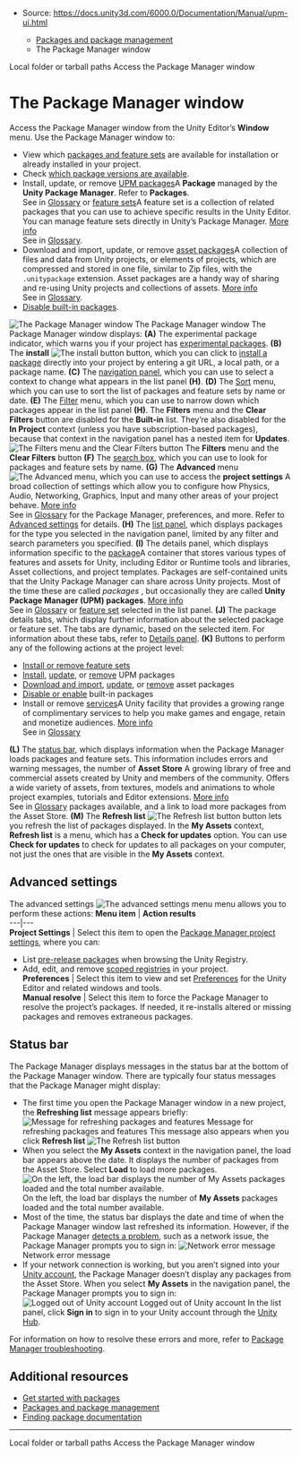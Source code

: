 * Source: https://docs.unity3d.com/6000.0/Documentation/Manual/upm-ui.html

  * [Packages and package management](https://docs.unity3d.com/6000.0/Documentation/Manual/PackagesList.html)
  * The Package Manager window


[](https://docs.unity3d.com/6000.0/Documentation/Manual/upm-localpath.html)
Local folder or tarball paths
[](https://docs.unity3d.com/6000.0/Documentation/Manual/upm-ui-access.html)
Access the Package Manager window
# The Package Manager window
Access the Package Manager window from the Unity Editor’s **Window** menu.
Use the Package Manager window to:
  * View which [packages and feature sets](https://docs.unity3d.com/6000.0/Documentation/Manual/PackagesList.html) are available for installation or already installed in your project.
  * Check [which package versions are available](https://docs.unity3d.com/6000.0/Documentation/Manual/upm-ui-find-ver.html).
  * Install, update, or remove [UPM packages](https://docs.unity3d.com/6000.0/Documentation/Manual/upm-ui-actions.html)A **Package** managed by the **Unity Package Manager**. Refer to **Packages**.  
See in [Glossary](https://docs.unity3d.com/6000.0/Documentation/Manual/Glossary.html#UPMpackage) or [feature sets](https://docs.unity3d.com/6000.0/Documentation/Manual/fs-install.html)A feature set is a collection of related packages that you can use to achieve specific results in the Unity Editor. You can manage feature sets directly in Unity’s Package Manager. [More info](https://docs.unity3d.com/6000.0/Documentation/Manual/FeatureSets.html)  
See in [Glossary](https://docs.unity3d.com/6000.0/Documentation/Manual/Glossary.html#Featureset).
  * Download and import, update, or remove [asset packages](https://docs.unity3d.com/6000.0/Documentation/Manual/upm-ui-actions-ap.html)A collection of files and data from Unity projects, or elements of projects, which are compressed and stored in one file, similar to Zip files, with the `.unitypackage` extension. Asset packages are a handy way of sharing and re-using Unity projects and collections of assets. [More info](https://docs.unity3d.com/6000.0/Documentation/Manual/AssetPackages.html)  
See in [Glossary](https://docs.unity3d.com/6000.0/Documentation/Manual/Glossary.html#Assetpackage).
  * [Disable built-in packages](https://docs.unity3d.com/6000.0/Documentation/Manual/upm-ui-disable.html).

![The Package Manager window](https://docs.unity3d.com/6000.0/Documentation/uploads/Main/upm-ui.png) The Package Manager window
The Package Manager window displays:
**(A)** The experimental package indicator, which warns you if your project has [experimental packages](https://docs.unity3d.com/6000.0/Documentation/Manual/pack-exp.html).
**(B)** The **install** ![The install button](https://docs.unity3d.com/6000.0/Documentation/uploads/Main/iconAdd.png) button, which you can click to [install a package](https://docs.unity3d.com/6000.0/Documentation/Manual/upm-ui-actions.html) directly into your project by entering a git URL, a local path, or a package name.
**(C)** The [navigation panel](https://docs.unity3d.com/6000.0/Documentation/Manual/upm-ui-nav.html), which you can use to select a context to change what appears in the list panel **(H)**.
**(D)** The [Sort](https://docs.unity3d.com/6000.0/Documentation/Manual/upm-ui-sort.html) menu, which you can use to sort the list of packages and feature sets by name or date.
**(E)** The [Filter](https://docs.unity3d.com/6000.0/Documentation/Manual/upm-ui-filter2.html) menu, which you can use to narrow down which packages appear in the list panel **(H)**. The **Filters** menu and the **Clear Filters** button are disabled for the **Built-in** list. They’re also disabled for the **In Project** context (unless you have subscription-based packages), because that context in the navigation panel has a nested item for **Updates**.
![The Filters menu and the Clear Filters button](https://docs.unity3d.com/6000.0/Documentation/uploads/Main/upm-ui-asset-filters.png) The **Filters** menu and the **Clear Filters** button
**(F)** The [search box](https://docs.unity3d.com/6000.0/Documentation/Manual/upm-ui-search.html), which you can use to look for packages and feature sets by name.
**(G)** The **Advanced** menu ![The Advanced menu](https://docs.unity3d.com/6000.0/Documentation/uploads/Main/iconSettings.png), which you can use to access the **project settings** A broad collection of settings which allow you to configure how Physics, Audio, Networking, Graphics, Input and many other areas of your project behave. [More info](https://docs.unity3d.com/6000.0/Documentation/Manual/comp-ManagerGroup.html)  
See in [Glossary](https://docs.unity3d.com/6000.0/Documentation/Manual/Glossary.html#ProjectSettings) for the Package Manager, preferences, and more. Refer to [Advanced settings](https://docs.unity3d.com/6000.0/Documentation/Manual/upm-ui.html#Advanced) for details.
**(H)** The [list panel](https://docs.unity3d.com/6000.0/Documentation/Manual/upm-ui-list.html), which displays packages for the type you selected in the navigation panel, limited by any filter and search parameters you specified.
**(I)** The details panel, which displays information specific to the [package](https://docs.unity3d.com/6000.0/Documentation/Manual/upm-ui-details.html)A container that stores various types of features and assets for Unity, including Editor or Runtime tools and libraries, Asset collections, and project templates. Packages are self-contained units that the Unity Package Manager can share across Unity projects. Most of the time these are called _packages_ , but occasionally they are called **Unity Package Manager (UPM) packages**. [More info](https://docs.unity3d.com/6000.0/Documentation/Manual/Packages.html)  
See in [Glossary](https://docs.unity3d.com/6000.0/Documentation/Manual/Glossary.html#Package) or [feature set](https://docs.unity3d.com/6000.0/Documentation/Manual/fs-details.html) selected in the list panel.
**(J)** The package details tabs, which display further information about the selected package or feature set. The tabs are dynamic, based on the selected item. For information about these tabs, refer to [Details panel](https://docs.unity3d.com/6000.0/Documentation/Manual/upm-ui-details.html).
**(K)** Buttons to perform any of the following actions at the project level:
  * [Install or remove feature sets](https://docs.unity3d.com/6000.0/Documentation/Manual/fs-install.html)
  * [Install](https://docs.unity3d.com/6000.0/Documentation/Manual/upm-ui-install.html), [update](https://docs.unity3d.com/6000.0/Documentation/Manual/upm-ui-update.html), or [remove](https://docs.unity3d.com/6000.0/Documentation/Manual/upm-ui-remove.html) UPM packages
  * [Download and import](https://docs.unity3d.com/6000.0/Documentation/Manual/upm-ui-import.html), [update](https://docs.unity3d.com/6000.0/Documentation/Manual/upm-ui-update2.html), or [remove](https://docs.unity3d.com/6000.0/Documentation/Manual/upm-ui-remove-asset.html) asset packages
  * [Disable or enable](https://docs.unity3d.com/6000.0/Documentation/Manual/upm-ui-disable.html) built-in packages
  * Install or remove [services](https://docs.unity3d.com/6000.0/Documentation/Manual/UnityServices.html)A Unity facility that provides a growing range of complimentary services to help you make games and engage, retain and monetize audiences. [More info](https://docs.unity3d.com/6000.0/Documentation/Manual/UnityServices.html)  
See in [Glossary](https://docs.unity3d.com/6000.0/Documentation/Manual/Glossary.html#Services)


**(L)** The [status bar](https://docs.unity3d.com/6000.0/Documentation/Manual/upm-ui.html#StatusBar), which displays information when the Package Manager loads packages and feature sets. This information includes errors and warning messages, the number of **Asset Store** A growing library of free and commercial assets created by Unity and members of the community. Offers a wide variety of assets, from textures, models and animations to whole project examples, tutorials and Editor extensions. [More info](https://docs.unity3d.com/6000.0/Documentation/Manual/AssetStore.html)  
See in [Glossary](https://docs.unity3d.com/6000.0/Documentation/Manual/Glossary.html#AssetStore) packages available, and a link to load more packages from the Asset Store.
**(M)** The **Refresh list** ![The Refresh list button](https://docs.unity3d.com/6000.0/Documentation/uploads/Main/iconReload.png) button lets you refresh the list of packages displayed. In the **My Assets** context, **Refresh list** is a menu, which has a **Check for updates** option. You can use **Check for updates** to check for updates to all packages on your computer, not just the ones that are visible in the **My Assets** context.
## Advanced settings
The advanced settings ![The advanced settings menu](https://docs.unity3d.com/6000.0/Documentation/uploads/Main/iconSettings.png) menu allows you to perform these actions:
**Menu item** | **Action results**  
---|---  
**Project Settings** | Select this item to open the [Package Manager project settings](https://docs.unity3d.com/6000.0/Documentation/Manual/class-PackageManager.html), where you can:  
  
- List [pre-release packages](https://docs.unity3d.com/6000.0/Documentation/Manual/pack-preview.html) when browsing the Unity Registry.  
- Add, edit, and remove [scoped registries](https://docs.unity3d.com/6000.0/Documentation/Manual/upm-scoped.html) in your project.  
**Preferences** | Select this item to view and set [Preferences](https://docs.unity3d.com/6000.0/Documentation/Manual/Preferences.html) for the Unity Editor and related windows and tools.  
**Manual resolve** | Select this item to force the Package Manager to resolve the project’s packages. If needed, it re-installs altered or missing packages and removes extraneous packages.  
## Status bar
The Package Manager displays messages in the status bar at the bottom of the Package Manager window.
There are typically four status messages that the Package Manager might display:
  * The first time you open the Package Manager window in a new project, the **Refreshing list** message appears briefly:
![Message for refreshing packages and features](https://docs.unity3d.com/6000.0/Documentation/uploads/Main/upm-ui-loading.png) Message for refreshing packages and features
This message also appears when you click **Refresh list** ![The Refresh list button](https://docs.unity3d.com/6000.0/Documentation/uploads/Main/iconReload.png)
  * When you select the **My Assets** context in the navigation panel, the load bar appears above the date. It displays the number of packages from the Asset Store. Select **Load** to load more packages.
![On the left, the load bar displays the number of My Assets packages loaded and the total number available.](https://docs.unity3d.com/6000.0/Documentation/uploads/Main/upm-ui-assets-loadbar.png) On the left, the load bar displays the number of **My Assets** packages loaded and the total number available.
  * Most of the time, the status bar displays the date and time of when the Package Manager window last refreshed its information. However, if the Package Manager [detects a problem](https://docs.unity3d.com/Manual/upm-errors.html), such as a network issue, the Package Manager prompts you to sign in:
![Network error message](https://docs.unity3d.com/6000.0/Documentation/uploads/Main/upm-ui-errors.png) Network error message
  * If your network connection is working, but you aren’t signed into your [Unity account](https://id.unity.com/), the Package Manager doesn’t display any packages from the Asset Store. When you select **My Assets** in the navigation panel, the Package Manager prompts you to sign in:
![Logged out of Unity account](https://docs.unity3d.com/6000.0/Documentation/uploads/Main/upm-ui-unityid.png) Logged out of Unity account
In the list panel, click **Sign in** to sign in to your Unity account through the [Unity Hub](https://docs.unity3d.com/hub/manual/index.html).


For information on how to resolve these errors and more, refer to [Package Manager troubleshooting](https://docs.unity3d.com/6000.0/Documentation/Manual/upm-errors.html).   

## Additional resources
  * [Get started with packages](https://docs.unity3d.com/6000.0/Documentation/Manual/Packages.html)
  * [Packages and package management](https://docs.unity3d.com/6000.0/Documentation/Manual/PackagesList.html)
  * [Finding package documentation](https://docs.unity3d.com/6000.0/Documentation/Manual/upm-docs.html)


* * *
[](https://docs.unity3d.com/6000.0/Documentation/Manual/upm-localpath.html)
Local folder or tarball paths
[](https://docs.unity3d.com/6000.0/Documentation/Manual/upm-ui-access.html)
Access the Package Manager window
